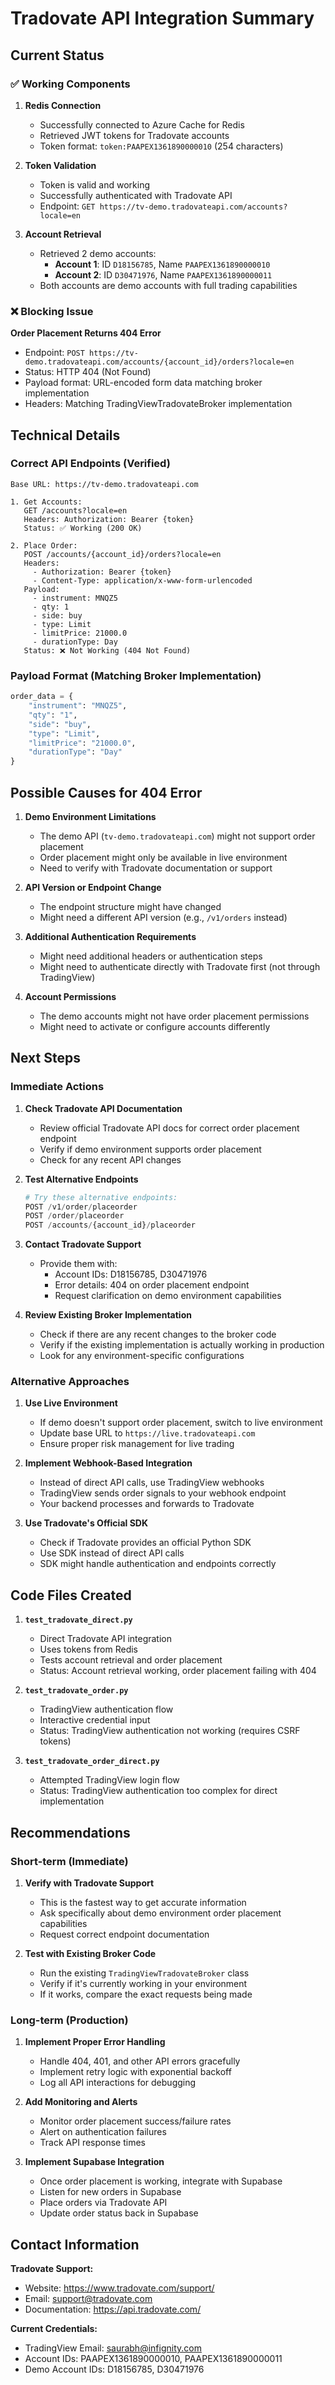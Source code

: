 # Tradovate API Integration Summary

## Current Status

### ✅ Working Components

1. **Redis Connection**
   - Successfully connected to Azure Cache for Redis
   - Retrieved JWT tokens for Tradovate accounts
   - Token format: `token:PAAPEX1361890000010` (254 characters)

2. **Token Validation**
   - Token is valid and working
   - Successfully authenticated with Tradovate API
   - Endpoint: `GET https://tv-demo.tradovateapi.com/accounts?locale=en`

3. **Account Retrieval**
   - Retrieved 2 demo accounts:
     - **Account 1**: ID `D18156785`, Name `PAAPEX1361890000010`
     - **Account 2**: ID `D30471976`, Name `PAAPEX1361890000011`
   - Both accounts are demo accounts with full trading capabilities

### ❌ Blocking Issue

**Order Placement Returns 404 Error**
- Endpoint: `POST https://tv-demo.tradovateapi.com/accounts/{account_id}/orders?locale=en`
- Status: HTTP 404 (Not Found)
- Payload format: URL-encoded form data matching broker implementation
- Headers: Matching TradingViewTradovateBroker implementation

## Technical Details

### Correct API Endpoints (Verified)

```
Base URL: https://tv-demo.tradovateapi.com

1. Get Accounts:
   GET /accounts?locale=en
   Headers: Authorization: Bearer {token}
   Status: ✅ Working (200 OK)

2. Place Order:
   POST /accounts/{account_id}/orders?locale=en
   Headers: 
     - Authorization: Bearer {token}
     - Content-Type: application/x-www-form-urlencoded
   Payload:
     - instrument: MNQZ5
     - qty: 1
     - side: buy
     - type: Limit
     - limitPrice: 21000.0
     - durationType: Day
   Status: ❌ Not Working (404 Not Found)
```

### Payload Format (Matching Broker Implementation)

```python
order_data = {
    "instrument": "MNQZ5",
    "qty": "1",
    "side": "buy",
    "type": "Limit",
    "limitPrice": "21000.0",
    "durationType": "Day"
}
```

## Possible Causes for 404 Error

1. **Demo Environment Limitations**
   - The demo API (`tv-demo.tradovateapi.com`) might not support order placement
   - Order placement might only be available in live environment
   - Need to verify with Tradovate documentation or support

2. **API Version or Endpoint Change**
   - The endpoint structure might have changed
   - Might need a different API version (e.g., `/v1/orders` instead)

3. **Additional Authentication Requirements**
   - Might need additional headers or authentication steps
   - Might need to authenticate directly with Tradovate first (not through TradingView)

4. **Account Permissions**
   - The demo accounts might not have order placement permissions
   - Might need to activate or configure accounts differently

## Next Steps

### Immediate Actions

1. **Check Tradovate API Documentation**
   - Review official Tradovate API docs for correct order placement endpoint
   - Verify if demo environment supports order placement
   - Check for any recent API changes

2. **Test Alternative Endpoints**
   ```python
   # Try these alternative endpoints:
   POST /v1/order/placeorder
   POST /order/placeorder
   POST /accounts/{account_id}/placeorder
   ```

3. **Contact Tradovate Support**
   - Provide them with:
     - Account IDs: D18156785, D30471976
     - Error details: 404 on order placement endpoint
     - Request clarification on demo environment capabilities

4. **Review Existing Broker Implementation**
   - Check if there are any recent changes to the broker code
   - Verify if the existing implementation is actually working in production
   - Look for any environment-specific configurations

### Alternative Approaches

1. **Use Live Environment**
   - If demo doesn't support order placement, switch to live environment
   - Update base URL to `https://live.tradovateapi.com`
   - Ensure proper risk management for live trading

2. **Implement Webhook-Based Integration**
   - Instead of direct API calls, use TradingView webhooks
   - TradingView sends order signals to your webhook endpoint
   - Your backend processes and forwards to Tradovate

3. **Use Tradovate's Official SDK**
   - Check if Tradovate provides an official Python SDK
   - Use SDK instead of direct API calls
   - SDK might handle authentication and endpoints correctly

## Code Files Created

1. **`test_tradovate_direct.py`**
   - Direct Tradovate API integration
   - Uses tokens from Redis
   - Tests account retrieval and order placement
   - Status: Account retrieval working, order placement failing with 404

2. **`test_tradovate_order.py`**
   - TradingView authentication flow
   - Interactive credential input
   - Status: TradingView authentication not working (requires CSRF tokens)

3. **`test_tradovate_order_direct.py`**
   - Attempted TradingView login flow
   - Status: TradingView authentication too complex for direct implementation

## Recommendations

### Short-term (Immediate)

1. **Verify with Tradovate Support**
   - This is the fastest way to get accurate information
   - Ask specifically about demo environment order placement capabilities
   - Request correct endpoint documentation

2. **Test with Existing Broker Code**
   - Run the existing `TradingViewTradovateBroker` class
   - Verify if it's currently working in your environment
   - If it works, compare the exact requests being made

### Long-term (Production)

1. **Implement Proper Error Handling**
   - Handle 404, 401, and other API errors gracefully
   - Implement retry logic with exponential backoff
   - Log all API interactions for debugging

2. **Add Monitoring and Alerts**
   - Monitor order placement success/failure rates
   - Alert on authentication failures
   - Track API response times

3. **Implement Supabase Integration**
   - Once order placement is working, integrate with Supabase
   - Listen for new orders in Supabase
   - Place orders via Tradovate API
   - Update order status back in Supabase

## Contact Information

**Tradovate Support:**
- Website: https://www.tradovate.com/support/
- Email: support@tradovate.com
- Documentation: https://api.tradovate.com/

**Current Credentials:**
- TradingView Email: saurabh@infignity.com
- Account IDs: PAAPEX1361890000010, PAAPEX1361890000011
- Demo Account IDs: D18156785, D30471976
